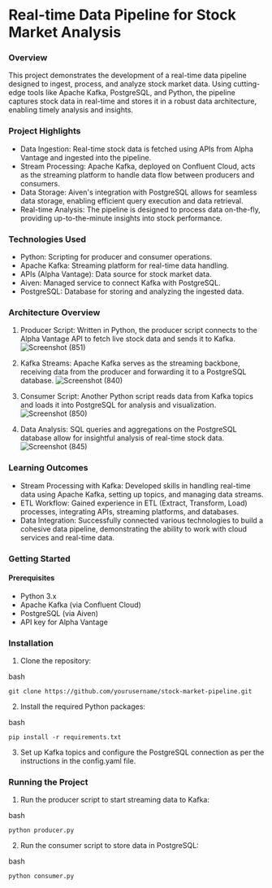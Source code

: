 # Real-time Data Pipeline for Stock Market Analysis
### Overview
This project demonstrates the development of a real-time data pipeline designed to ingest, process, and analyze stock market data. Using cutting-edge tools like Apache Kafka, PostgreSQL, and Python, the pipeline captures stock data in real-time and stores it in a robust data architecture, enabling timely analysis and insights.

### Project Highlights
* Data Ingestion: Real-time stock data is fetched using APIs from Alpha Vantage and ingested into the pipeline.
* Stream Processing: Apache Kafka, deployed on Confluent Cloud, acts as the streaming platform to handle data flow between producers and consumers.
* Data Storage: Aiven's integration with PostgreSQL allows for seamless data storage, enabling efficient query execution and data retrieval.
* Real-time Analysis: The pipeline is designed to process data on-the-fly, providing up-to-the-minute insights into stock performance.
### Technologies Used
* Python: Scripting for producer and consumer operations.
* Apache Kafka: Streaming platform for real-time data handling.
* APIs (Alpha Vantage): Data source for stock market data.
* Aiven: Managed service to connect Kafka with PostgreSQL.
* PostgreSQL: Database for storing and analyzing the ingested data.
### Architecture Overview
1. Producer Script: Written in Python, the producer script connects to the Alpha Vantage API to fetch live stock data and sends it to Kafka.
![Screenshot (851)](https://github.com/user-attachments/assets/a899c165-2f84-4809-9f50-7c04b6fa5a93)
3. Kafka Streams: Apache Kafka serves as the streaming backbone, receiving data from the producer and forwarding it to a PostgreSQL database.
![Screenshot (840)](https://github.com/user-attachments/assets/4d0fe560-8536-40e3-ac4e-bb3a7dca0bf5)

5. Consumer Script: Another Python script reads data from Kafka topics and loads it into PostgreSQL for analysis and visualization.
![Screenshot (850)](https://github.com/user-attachments/assets/39d358a4-c58c-4320-8d53-01571723c621)
7. Data Analysis: SQL queries and aggregations on the PostgreSQL database allow for insightful analysis of real-time stock data.
![Screenshot (845)](https://github.com/user-attachments/assets/fa0f1344-5577-4778-8d00-0c472e3ce2a2)
### Learning Outcomes
* Stream Processing with Kafka: Developed skills in handling real-time data using Apache Kafka, setting up topics, and managing data streams.
* ETL Workflow: Gained experience in ETL (Extract, Transform, Load) processes, integrating APIs, streaming platforms, and databases.
* Data Integration: Successfully connected various technologies to build a cohesive data pipeline, demonstrating the ability to work with cloud services and real-time data.
### Getting Started
#### Prerequisites
* Python 3.x
* Apache Kafka (via Confluent Cloud)
* PostgreSQL (via Aiven)
* API key for Alpha Vantage
### Installation
1. Clone the repository:

bash

`git clone https://github.com/yourusername/stock-market-pipeline.git`

2. Install the required Python packages:

bash

`pip install -r requirements.txt`

3. Set up Kafka topics and configure the PostgreSQL connection as per the instructions in the config.yaml file.

### Running the Project
1. Run the producer script to start streaming data to Kafka:

bash

`python producer.py`

2. Run the consumer script to store data in PostgreSQL:

bash

`python consumer.py`
